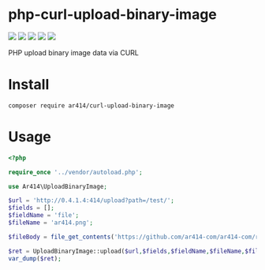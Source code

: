 # php-curl-upload-binary-image

![](https://img.shields.io/badge/build-passing-brightgreen)
![](https://img.shields.io/badge/beta-v0.0.1-blue)
[![](https://img.shields.io/badge/downloads-4.57%20KB-orange)](https://packagist.org/packages/ar414/redis-lock)
![](https://img.shields.io/badge/coverage-100%25-green)
![](https://img.shields.io/badge/license-MIT-brightgreen)

PHP upload binary image data via CURL

# Install
```
composer require ar414/curl-upload-binary-image
```

# Usage
```php
<?php

require_once '../vendor/autoload.php';

use Ar414\UploadBinaryImage;

$url = 'http://0.4.1.4:414/upload?path=/test/';
$fields = [];
$fieldName = 'file';
$fileName = 'ar414.png';

$fileBody = file_get_contents('https://github.com/ar414-com/ar414-com/raw/master/assets/ar414.png');

$ret = UploadBinaryImage::upload($url,$fields,$fieldName,$fileName,$fileBody);
var_dump($ret);


```